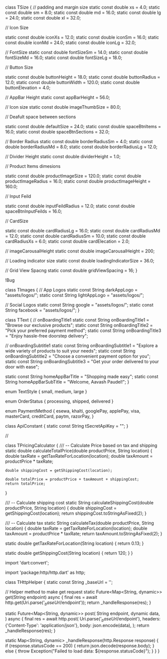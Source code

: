 <!-- Sizes  -->
class TSize {
  // padding and margin size
  static const double xs = 4.0;
  static const double sm = 8.0;
  static const double md = 16.0;
  static const double lg = 24.0;
  static const double xl = 32.0;

  // Icon Size

  static const double iconXs = 12.0;
  static const double iconSm = 16.0;
  static const double iconMd = 24.0;
  static const double iconLg = 32.0;

  // FontSize
  static const double fontSizeSm = 14.0;
  static const double fontSizeMd = 16.0;
  static const double fontSizeLg = 18.0;

  // Button Size

  static const double buttonHeight = 18.0;
  static const double buttonRadius = 12.0;
  static const double buttonWidth = 120.0;
  static const double buttonElevation = 4.0;

  // AppBar Height
  static const appBarHeight = 56.0;

  // Icon size
  static const double imageThumbSize = 80.0;

  // Deafult space between sections

  static const double defaultSize = 24.0;
  static const double spaceBtnItems = 16.0;
  static const double spaceBtnSections = 32.0;

  // Border Radius
  static const double borderRadiusSm = 4.0;
  static const double borderRadiusMd = 8.0;
  static const double borderRadiusLg = 12.0;

  // Divider Height
  static const double dividerHeight = 1.0;

  // Product Items dimesions

  static const double productImageSize = 120.0;
  static const double productImageRadius = 16.0;
  static const double productImageHeight = 160.0;

  // Input Feild

  static const double inputFeildRadius = 12.0;
  static const double spaceBtnInputFeilds = 16.0;

  // CardSize

  static const double cardRadiusLg = 16.0;
  static const double cardRadiusMd = 12.0;
  static const double cardRadiusSm = 10.0;
  static const double cardRadiusXs = 6.0;
  static const double cardElecation = 2.0;

  // imageCarousalHeight
  static const double imageCarousalHeight = 200;

  // Loading indicator size
  static const double loadingIndicatorSize = 36.0;

  // Grid View Spacng
  static const double gridViewSpacing = 16;
}


<!-- Images -->
!Bug

class TImages {
  // App Logos
  static const String darkAppLogo = "assets/logos/";
  static const String lightAppLogo = "assets/logos/";

  // Social Logos
  static const String google = "assets/logos/";
  static const String facebook = "assets/logos/";
}


<!-- OnBoardingText -->


class TText {
  // onBoardingTitle1
  static const String onBoardingTitle1 = "Browse our exclusive products";
  static const String onBoardingTitle2 = "Pick your preferred payment method";
  static const String onBoardingTitle3 = "Enjoy hassle-free doorstep delivery";

  // onBoardingSubtitle1
  static const String onBoardingSubtitle1 =
      "Explore a wide variety of products to suit your needs";
  static const String onBoardingSubtitle2 =
      "Choose a convenient payment option for you";
  static const String onBoardingSubtitle3 =
      "Get your order delivered to your door with ease";

  static const String homeAppBarTitle = "Shopping made easy";
  static const String homeAppBarSubTitle = "Welcome, Aavash Paudel!";
}



<!-- Enums -->

enum TextStyle { small, medium, large }

enum OrderStatus { processing, shipped, delivered }

enum PaymentMethod {
  esewa,
  khalti,
  googlePay,
  applePay,
  visa,
  masterCard,
  creditCard,
  paytm,
  razorPay,
}


<!-- API all the Screts Key will stored here -->

class ApiConstant {
  static const String tSecretApiKey = "";
}



<!--  Pricing Calc -->

// 

class TPricingCalculator {
  /// -- Calculate Price based on tax and shipping
  static double calculateTotalPrice(double productPrice, String location) {
    double taxRate = getTaxRateForLocation(location);
    double taxAmount = productPrice * taxRate;

    double shippingCost = getShippingCost(location);

    double totalPrice = productPrice + taxAmount + shippingCost;
    return totalPrice;
  }

  /// -- Calculate shipping cost
  static String calculateShippingCost(double productPrice, String location) {
    double shippingCost = getShippingCost(location);
    return shippingCost.toStringAsFixed(2);
  }

  /// -- Calculate tax
  static String calculateTax(double productPrice, String location) {
    double taxRate = getTaxRateForLocation(location);
    double taxAmount = productPrice * taxRate;
    return taxAmount.toStringAsFixed(2);
  }

  static double getTaxRateForLocation(String location) {
    return 0.13;
  }

  static double getShippingCost(String location) {
    return 120;
  }
}


<!--THttpHelper http-client  -->


import 'dart:convert';

import 'package:http/http.dart' as http;

class THttpHelper {
  static const String _baseUrl = '';

  // Helper method to make get request
  static Future<Map<String, dynamic>> get(String endpoint) async {
    final res = await http.get(Uri.parse('$_baseUrl/$endpoint'));
    return _handleResponse(res);
  }

  static Future<Map<String, dynamic>> post(
    String endpoint,
    dynamic data,
  ) async {
    final res = await http.post(
      Uri.parse('$_baseUrl/$endpoint'),
      headers: {'Content-Type': 'application/json'},
      body: json.encode(data),
    );
    return _handleResponse(res);
  }

  static Map<String, dynamic> _handleResponse(http.Response response) {
    if (response.statusCode == 200) {
      return json.decode(response.body);
    } else {
      throw Exception("Failed to load data: ${response.statusCode}");
    }
  }
}
